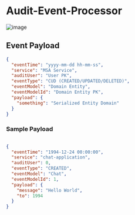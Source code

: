 # Audit-Event-Processor


![image](https://user-images.githubusercontent.com/26922008/163697344-7ed20514-ddda-41ff-9b6e-76dc7ea60924.png)


## Event Payload

```json
{
  "eventTime": "yyyy-mm-dd hh-mm-ss",
  "service": "MSA Service",
  "auditUser": "User PK",
  "eventType": "CUD (CREATED/UPDATED/DELETED)",
  "eventModel": "Domain Entity",
  "eventModelId": "Domain Entity PK",
  "payload": {
    "something": "Serialized Entity Domain"
  }
}
```

### Sample Payload
```json

{
  "eventTime": "1994-12-24 00:00:00",
  "service": "chat-application",
  "auditUser": 0,
  "eventType": "CREATED",
  "eventModel": "Chat",
  "eventModelId": 1,
  "payload": {
    "message": "Hello World",
    "to": 1994
  }
}
```
